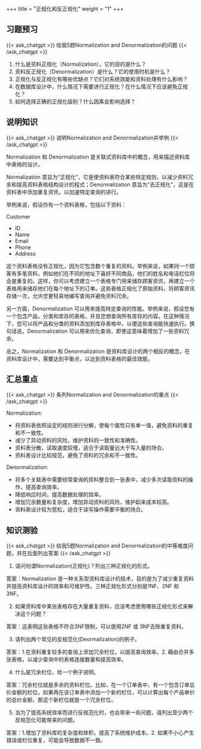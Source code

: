 +++
title = "正规化和反正规化"
weight = "1"
+++
## 习题预习
{{< ask_chatgpt >}}
给我5题Normalization and Denormalization的问题
{{< /ask_chatgpt >}}



1. 什么是资料正规化（Normalization），它的目的是什么？
2. 资料反正规化（Denormalization）是什么？它的使用时机是什么？
3. 正规化与反正规化有哪些优缺点？它们对系统效能和资料处理有什么影响？
4. 在数据库设计中，什么情况下需要进行正规化？在什么情况下应该避免正规化？
5. 如何选择正确的正规化级别？什么因素会影响选择？   

## 说明知识
{{< ask_chatgpt >}}
说明Normalization and Denormalization并举例
{{< /ask_chatgpt >}}



Normalization 和 Denormalization 是关联式资料库中的概念，用来描述资料库中表格的设计。

Normalization 意旨为“正规化”，它是使资料表符合某些特定规则，以减少资料冗余和提高资料表格结构设计的程式；Denormalization 意旨为“去正规化”，这是在资料表中添加重复资讯，以加速特定查询的进行。

举例来说，假设你有一个资料表格，包括以下资料：

Customer
- ID
- Name
- Email
- Phone
- Address

这个资料表格没有正规化，因为它包含数个重复的资料。举例来说，如果同一个顾客有多笔资料，例如他们在不同的地址下喜好不同商品，他们的姓名和电话栏位将会是重复的。这样，你可以考虑建立一个表格专门用来储存顾客资讯，再建立一个表格用来储存他们在每个地址下的订单。这些表格正规化了原始资料，将顾客资讯存储一次，允许您更轻易地编写查询并避免资料冗余。

另一方面，Denormalization 可以用来提高特定查询的性能。举例来说，假设您有一个包含产品，分类和库存的表格，并且您想查询所有库存的内容。在这种情况下，您可以将产品和分类的资料添加到库存表格中，以便这些查询能快速执行。换句话说，Denormalization 可以用来优化查询，即使这意味着增加了一些资料冗余。

总之，Normalization 和 Denormalization 是资料库设计的两个相反的概念，在资料库设计中，需要达到平衡点，以达到资料表格的最佳效能。   

## 汇总重点
{{< ask_chatgpt >}}
条列Normalization and Denormalization的重点
{{< /ask_chatgpt >}}



Normalization:
- 将资料表依照设定的规则进行分解，使每个属性只有单一值，避免资料的重复和不一致性。
- 减少了异动资料的风险，维护资料的一致性和准确性。
- 资料表分散，读取速度较慢，适合于读取量远大于写入量的场合。
- 资料表设计比较规范，避免了资料的冗余和不一致性。

Denormalization:
- 将多个关联表中需要经常查询的资料整合到一张表中，减少多次读取资料的操作，提高查询效率。
- 降低响应时间，提高数据处理的效率。
- 增加冗余数量和复杂度，增加异动资料的风险，维护起来成本较高。
- 资料表设计较为宽松，适合于读写操作需要平衡的场合。   

## 知识测验
{{< ask_chatgpt >}}
给我5题Normalization and Denormalization的中等难度问题，并在后面列出答案
{{< /ask_chatgpt >}}



1. 请问何谓Normalization(正规化)？列出三种正规化的形式。

答案：Normalization 是一种关系型资料库设计的技术，目的是为了减少重复资料并提高资料库设计的效率和可维护性。三种正规化形式分别是1NF、2NF 和 3NF。

2. 如果资料库中某张表格存在大量重复资料，应该考虑使用哪些正规化形式来解决这个问题？

答案：这表明这张表格不符合3NF限制，可以使用2NF 或 3NF去除重复资料。

3. 请列出两个常见的反规范化(Deormalization)的例子。

答案：1.在资料重复较多的查询上添加冗余栏位，以提高查询效率。2. 藉由合并多张表格，以减少查询中的表格连接数量和提高效率。

4. 什么是冗余栏位，给一个例子说明。

答案：冗余栏位就是多余的资料栏位。比如，在一个订单表中，有一个包含订单总价金额的栏位，如果再在该订单表中添加一个新的栏位，可以计算出每个产品单价的总价金额，那这个新栏位就是一个冗余栏位。

5. 当为了提高系统效率而进行反规范化时，也会带来一些问题，请列出至少两个反规范化可能带来的问题。

答案：1.增加了资料库的复杂度和体积，提高了系统维护成本。2. 如果不小心产生错误或栏位重复，可能会导致数据不一致。   

